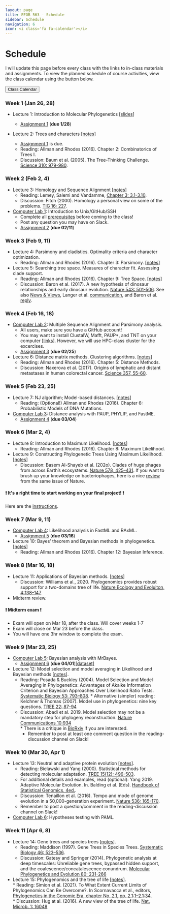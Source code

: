 ```yaml
---
layout: page
title: EEOB 563 - Schedule
sidebar: Schedule
navigation: 6
icon: <i class='fa fa-calendar'></i>
---
```


# Schedule

I will update this page before every class with the links to in-class materials and assignments.
To view the planned schedule of course activities, view the class calendar using the button below.

<a href="https://docs.google.com/spreadsheets/d/1okuP20eZHE3TKdtxlqVbEp3xEcYB6wGZh_O1muiiXb0/edit?usp=sharing"><button type="button" class="btn btn-primary">Class Calendar</button></a>

### Week 1 (Jan 26, 28)
* Lecture 1: Introduction to Molecular Phylogenetics [[slides](https://isu-molphyl.github.io/EEOB563-Spring2021/lecture_notes/00_Introduction.pdf)]
	* [Assignment 1](./assignments.md) (**due 1/28**)

* Lecture 2: Trees and characters [[notes](https://isu-molphyl.github.io/EEOB563-Spring2021/lecture_notes/01-phylogenetic_trees.pdf)]
    * [Assignment 1](./assignments.md) is due.
    * Reading: Allman and Rhodes (2016).  Chapter 2: Combinatorics of Trees I.  
    * Discussion: Baum et al. (2005). The Tree-Thinking Challenge.  [Science 310: 979-980](http://science.sciencemag.org/content/310/5750/979.full.pdf).  

### Week 2 (Feb 2, 4)
* Lecture 3: Homology and Sequence Alignment [[notes](https://isu-molphyl.github.io/EEOB563-Spring2021/lecture_notes/02-homology_and_msa.pdf)]
    * Reading: Lemey, Salemi and Vandamme, [Chapter 3: 3.1-3.10](./chapter3.pdf).  
    * Discussion: Fitch (2000). Homology a personal view on some of the problems. [TIG 16: 227](https://doi.org/10.1016/S0168-9525(00)02005-9).
* [Computer Lab 1](https://isu-molphyl.github.io/EEOB563/computer_labs/lab1): Introduction to Unix/GitHub/SSH
    * Complete all [prerequisites](https://isu-molphyl.github.io/EEOB563/computer_labs/lab1) before coming to the class!
    * Post any question you may have on Slack.
    * [Assignment 2](https://isu-molphyl.github.io/EEOB563-Spring2021/assignments/assignment2.pdf) (**due 02/11**)

### Week 3 (Feb 9, 11)
* Lecture 4: Parsimony and cladistics. Optimality criteria and character optimization.  
    * Reading:  Allman and Rhodes (2016).  Chapter 3: Parsimony. [[notes](https://isu-molphyl.github.io/EEOB563-Spring2021/lecture_notes/03_Maximum_parsimony.pdf)]
* Lecture 5: Searching tree space. Measures of character fit. Assessing clade support.  
    * Reading: Allman and Rhodes (2016).  Chapter 9: Tree Space. [[notes](https://isu-molphyl.github.io/EEOB563-Spring2021/lecture_notes/03_Maximum_parsimony.pdf)]
    * Discussion: Baron et al. (2017). A new hypothesis of dinosaur relationships and early dinosaur evolution. [Nature 543: 501-506](https://www.nature.com/articles/nature21700).
    See also [News & Views](https://www.nature.com/articles/543494a), Langer et al. [communication](https://www.nature.com/articles/nature24011), and Baron et al. [reply](https://www.nature.com/articles/nature24012).

### Week 4 (Feb 16, 18)
* [Computer Lab 2](https://isu-molphyl.github.io/EEOB563/computer_labs/lab2): Multiple Sequence Alignment and Parsimony analysis.
    * All users, make sure you have a GitHub account!
    * You may want to install ClustalW, Mafft, PAUP\*, and TNT on your computer [[links](https://isu-molphyl.github.io/EEOB563/links)]. However, we will use HPC-class cluster for the excercises.
    * [Assignment 3](https://isu-molphyl.github.io/EEOB563-Spring2021/assignments/assignment3.pdf) (**due 02/25**)
* Lecture 6: Distance matrix methods. Clustering algorithms. [[notes](https://isu-molphyl.github.io/EEOB563-Spring2021/lecture_notes/04_Distance_methods.pdf)]
    * Reading: Allman and Rhodes (2016).  Chapter 5: Distance Methods.
    * Discussion: Naxerova et al. (2017). Origins of lymphatic and distant metastases in human colorectal cancer. [Science 357, 55-60](http://science.sciencemag.org/content/357/6346/55).

### Week 5 (Feb 23, 25)  
* Lecture 7: NJ algorithm; Model-based distances. [[notes](https://isu-molphyl.github.io/EEOB563-Spring2021/lecture_notes/04_Distance_methods.pdf)]
    * Reading: (Optional!) Allman and Rhodes (2016).  Chapter 6: Probabilistic Models of DNA Mutations.
* [Computer Lab 3](https://isu-molphyl.github.io/EEOB563/computer_labs/lab3): Distance analysis with PAUP, PHYLIP, and FastME.  
    * [Assignment 4](https://isu-molphyl.github.io/EEOB563-Spring2021/assignments/assignment4.pdf) (**due 03/04**)

<!--
* Reading: Reading: Allman and Rhodes (2016).  Chapter 7: Model-based Distances.
-->
### Week 6 (Mar 2, 4)
* Lecture 8: Introduction to Maximum Likelihood. [[notes](https://isu-molphyl.github.io/EEOB563-Spring2021/lecture_notes/05_Maximum_likelihood.pdf)]
    * Reading: Allman and Rhodes (2016).  Chapter 8: Maximum Likelihood.
* Lecture 9: Constructing Phylogenetic Trees Using Maximum Likelihood. [[notes](https://isu-molphyl.github.io/EEOB563-Spring2021/lecture_notes/05_Maximum_likelihood.pdf)]
    * Discussion: Basem Al-Shayeb et al. (202o). Clades of huge phages from across Earth’s ecosystems. [Nature 578, 425–431](https://doi.org/10.1038/s41586-020-2007-4).
    If you want to brush up your knowledge on bacteriophages, here is a nice [review](https://doi.org/10.1038/s41586-019-1894-8) from the same issue of Nature.

#### &#10071; It's a right time to start working on your final project! &#10071;

Here are the [instructions](./final_project.md).

### Week 7 (Mar 9, 11)
* [Computer Lab 4](https://isu-molphyl.github.io/EEOB563/computer_labs/lab4): Likelihood analysis in FastML and RAxML.
    * [Assignment 5](https://isu-molphyl.github.io/EEOB563-Spring2021/assignments/assignment5.pdf) (**due 03/16**)
* Lecture 10: Bayes’ theorem and Bayesian methods in phylogenetics. [[notes](https://isu-molphyl.github.io/EEOB563-Spring2021/lecture_notes/06_Bayesian_phylogenetics.pdf)]
    * Reading: Allman and Rhodes (2016).  Chapter 12: Bayesian Inference.

### Week 8 (Mar 16, 18)
* Lecture 11: Applications of Bayesian methods. [[notes](https://isu-molphyl.github.io/EEOB563-Spring2021/lecture_notes/06_Bayesian_phylogenetics.pdf)]
    * Discussion: Williams et al., 2020. Phylogenomics provides robust support for a two-domains tree of life. [Nature Ecology and Evoluiton, 4:138–147](https://isu-molphyl.github.io/EEOB563-Spring2021/discussion_articles/williams2020_42635.pdf)
* Midterm review.

<!--
* [Computer Lab 5](https://isu-molphyl.github.io/EEOB563-Spring2021/computer_labs/lab5): Bayesian analysis with MrBayes.
     * [Assignment 6](https://isu-molphyl.github.io/EEOB563-Spring2021/assignments/assignment6.pdf) (**due 03/25**)[[dataset]](https://isu-molphyl.github.io/EEOB563-Spring2021/assignments/hiv.nxs)
-->
#### &#10071; Midterm exam &#10071;
- Exam will open on Mar 18, after the class. Will cover weeks 1-7
- Exam will close on Mar 23 before the class.
- You will have one 3hr window to complete the exam.

<!--

### Week 10: Spring Break!
* Don’t forget about your [final project](./final_project.md) outline! (**due 3/24**)
-->

### Week 9 (Mar 23, 25)
* [Computer Lab 5](https://isu-molphyl.github.io/EEOB563-Spring2021/computer_labs/lab5): Bayesian analysis with MrBayes.
     * [Assignment 6](https://isu-molphyl.github.io/EEOB563-Spring2021/assignments/assignment6.pdf) (**due 04/01**)[[dataset]](https://isu-molphyl.github.io/EEOB563-Spring2021/assignments/hiv.nxs)
* Lecture 12: Model selection and model averaging in Likelihood and Bayesian methods [[notes](https://isu-molphyl.github.io/EEOB563-Spring2021/lecture_notes/07_Model_use.pdf)].
    * Reading: Posada & Buckley (2004).  Model Selection and Model Averaging in
		Phylogenetics: Advantages of Akaike Information Criterion and Bayesian
		Approaches Over Likelihood Ratio Tests.
    [Systematic Biology 53: 793–808](https://doi.org/10.1080/10635150490522304).
			* Alternative (simpler) reading: Kelchner & Thomas (2007). Model use in phylogenetics: nine key questions. [TREE 22: 87-94](https://doi.org/10.1016/j.tree.2006.10.004)
    * Discussion: Abadi et al. 2019. Model selection may not be a mandatory step for
    phylogeny reconstruction. [Nature Communications 10:934](https://doi.org/10.1038/s41467-019-08822-w)  
			* There is a critique in [BioRxiv](https://doi.org/10.1101/849018) if you are interested.  
    	* Remember to post at least one comment question in the reading-discussion channel on Slack!  

### Week 10 (Mar 30, Apr 1)
* Lecture 13: Neutral and adaptive protein evolution [[notes](https://isu-molphyl.github.io/EEOB563-Spring2021/lecture_notes/08_Molecular_evolution.pdf)].
    * Reading: Bielawski and Yang (2000). Statistical methods for detecting molecular adaptation.  [TREE 15(12): 496-503](http://www.cell.com/trends/ecology-evolution/abstract/S0169-5347(00)01994-7).
    * For additional details and examples, read (optional): Yang 2019. Adaptive Molecular Evolution. In. Balding et al. (Eds). [Handbook of Statistical Genomics, 4ed.](https://doi.org/10.1002/9781119487845.ch13).  
    * Discussion: Tenaillon et al. (2016). Tempo and mode of genome evolution in a 50,000-generation experiment. [Nature 536: 165-170](https://www.nature.com/articles/nature18959).  
    * Remember to post a question/comment in the reading-discussion channel on Slack!  
* [Computer Lab 6](https://isu-molphyl.github.io/EEOB563/computer_labs/lab6): Hypotheses testing with PAML.

### Week 11 (Apr 6, 8)
* Lecture 14: Gene trees and species trees [[notes](https://isu-molphyl.github.io/EEOB563-Spring2021/lecture_notes/09_Gene_trees_species_trees.pdf)].  
    * Reading: Maddison (1997). Gene Trees in Species Trees. [Systematic Biology 46: 523–536](https://doi.org/10.1093/sysbio/46.3.523).  
    * Discussion: Gatesy and Springer (2014). Phylogenetic analysis at deep timescales:
    Unreliable gene trees, bypassed hidden support, and the coalescence/concatalescence conundrum.
    [Molecular Phylogenetics and Evolution 80: 231-266](https://doi.org/10.1016/j.ympev.2014.08.013)  
* Lecture 15: Phylogenomics and the tree of life  [[notes](https://isu-molphyl.github.io/EEOB563-Spring2021/lecture_notes/04_10_18.pdf)].  
		* Reading: Simion et al. (2021). To What Extent Current Limits of Phylogenomics Can Be Overcome?.
		In Scornavacca et al., editors, [Phylogenetics in the Genomic Era, chapter No. 2.1, pp. 2.1:1–2.1:34](https://hal.archives-ouvertes.fr/hal-02535366/document).  
		* Discussion: Hug at al. (2016). A new view of the tree of life.
		[Nat. Microb. 1: 16048](https://doi.org/10.1038/nmicrobiol.2016.48)

<!--

### Week 12 (Apr 13, 15)
* [Computer Lab 7](): Phylogenomics
* Lecture 16: Timing the evolutionary events [[notes](https://isu-molphyl.github.io/EEOB563-Spring2018/lecture_notes/10_Molecular_clocks.pdf)].
    * In lieu of the lecture, read: Sauquet (2013). A practical guide to molecular dating. [C. R. Palevol 12. 355–367](https://www.sciencedirect.com/science/article/pii/S1631068313001097)
    * Here is a newer paper that I find very useful: Bromham et al. (2018). Bayesian molecular dating: opening up the black box. [Biological Reviews, 93: 1165-1191](https://doi.org/10.1111/brv.12390)
    * Discussion: Worobey (2008). Direct evidence of extensive diversity of HIV-1 in Kinshasa by 1960.
    [Nature 455: 661–664](https://doi.org/10.1038/nature07390). A cool paper that involves molecular clock analyses and paleovirology.
    * Special discussion paper (optional): Tang et al. (2021). On the origin and continuing evolution of SARS-CoV-2. [National Science Review, nwaa036](https://doi.org/10.1093/nsr/nwaa036). *Note:* This paper is not directly related to the present topic, but shows application of
    several techniques we discussed in class.
    * Remember to post at least one comment/question on either paper in the reading-discussion channel on Slack and answer/comment on another post.

### Week 13 (Apr 20, 22)
* [Computer Lab 7](https://isu-molphyl.github.io/EEOB563/computer_labs/lab7): Taming the BEAST.

* Topic 16: Ancestral State Reconstruction and Comparative tests [[notes](https://isu-molphyl.github.io/EEOB563-Spring2018/lecture_notes/04_10_18.pdf)].
    * In lieu of the lecture, read: Joy et al. 2016. Ancestral reconstruction. [PLoS Comput. Biol. 12(7): e1004763](https://doi.org/10.1371/journal.pcbi.1004763)
    * Discussion: Crisp and Cook (2005). Do early branching lineages signify ancestral traits? [Trends Ecol. Evol. 20:122-128](https://doi.org/10.1016/j.tree.2004.11.010)

* [Computer Lab 8](https://isu-molphyl.github.io/EEOB563/computer_labs/lab8): BayesTraits.
    * In lieu of the introduction, read: Pagel and Meade (2006).  Bayesian Analysis of Correlated Evolution of Discrete Characters by  Reversible-Jump Markov Chain Monte Carlo.  [Am. Nat. 167:808-825](https://doi.org/10.1086/503444).
    * **Final project draft due:** share your GitHub/GitLab address with two assigned reviewers.  Perform the kind of positive, constructive review you would like to get on your own draft.  Prepare your reviews by 4/21.  

### Week 14 (Apr 27, 29) -- COVID-19 edition
* Topic 17: Phylogenomics and the tree of life [[notes](https://isu-molphyl.github.io/EEOB563-Spring2018/lecture_notes/04_10_18.pdf)].
    * In lieu of the lecture, read: Delsuc et al. 2005.  Phylogenomics and the reconstruction of the tree of life.  [Nature Reviews Genetics.  6: 361-375](https://www.nature.com/articles/nrg1603). (This is old now, but rather classical).
    * Discussion: Simion et al. (2017). A Large and Consistent Phylogenomic Dataset Supports Sponges as the Sister Group to All Other Animals. [Current biology 2: 958-967](https://www.sciencedirect.com/science/article/pii/S0960982217301999).
* Phylogenomics and the tree of life  [[notes](https://isu-molphyl.github.io/EEOB563-Spring2018/lecture_notes/04_10_18.pdf)].
    * In lieu of the lecture, read: Simion et al. (2021). To What Extent Current Limits of Phylogenomics Can Be Overcome?.
    In Scornavacca et al., editors, [Phylogenetics in the Genomic Era, chapter No. 2.1, pp. 2.1:1–2.1:34](https://hal.archives-ouvertes.fr/hal-02535366/document).
    * Discussion (again): Simion et al. (2017). A Large and Consistent Phylogenomic Dataset Supports Sponges as the Sister Group to All Other Animals. [Current biology 2: 958-967](https://www.sciencedirect.com/science/article/pii/S0960982217301999).

		### Week 14 (April 27, 29)
		* Student presentations

<!--

* **Revised final project due on 4/28 at 11:59pm (commit to GitHub and email me the link)**

### Final Presentations [[Scoring rubric](./scoring_rubric.pdf)]:
* 04/30: 9:00-10:50am
  * Elizabeth
  * Lauren  
  * Jing
  * Jermaine
  * Zakayo
* 05/02: 9:00-10:50am
  * Shofi
  * Jade
  * Amruta
  * Jordan
  * Dennis
* 05/07: 8:00-9:30am
  * Katelyn
  * Devin
  * Christian
  * Zachary

### Week 11 (Mar 24, 26) -- Coronavirus edition
* Lecture 12: Model selection and model averaging in Likelihood and Bayesian methods.
    * Reading and Discussion: Posada and Buckley 2004.  Model selection and model averaging in phylogenetics:
    advantages of Akaike Information Criterion and Bayesian Approaches over Likelihood Ratio tests. [Systematic Biology, 53:793?808](https://academic.oup.com/sysbio/article/53/5/793/2842928).


* Midterm exam review and [final project](./final_project.md) discussion
    * Be ready to present your final project outline.  Include hypotheses, data, and proposed methods for the project. In addition, create a GitHub/GitLab repository for the final project and send me the
link.

* [Computer Lab 5](https://isu-molphyl.github.io/EEOB563/computer_labs/lab5): Bayesian analysis with MrBayes.
  * [Assignment 6](https://isu-molphyl.github.io/EEOB563-Spring2021/assignments/assignment6.pdf) (**due 04/04**) [[dataset]](https://isu-molphyl.github.io/EEOB563-Spring2021/assignments/hiv.nxs)


Lecture 13 (ha!): Gene trees and species trees.
    * Reading: Allman and Rhodes (2016).  Chapter 13: Gene trees and species trees
    * Discussion: Copetti et al. 2017. Extensive gene tree discordance and hemiplasy shaped the genomes of North American columnar cacti. [Proc Natl Acad Sci U S A: 114: 12003-12008](http://www.pnas.org/   
content/114/45/12003.full).
-->
<!--
### Week 12
* Lecture 14: Neutral and adaptive protein evolution [[notes](https://isu-molphyl.github.io/EEOB563-Spring2021/lecture_notes/08_Molecular_evolution.pdf)].
    * Reading: Bielawski and Yang (2000). Statistical methods for detecting molecular adaptation.  [TREE 15(12): 496-503](http://www.cell.com/trends/ecology-evolution/abstract/S0169-5347(00)01994-7).
    * Discussion (leaders _Jade and Zachary_):  Tenaillon et al. (2016). Tempo and mode of genome evolution in a 50,000-generation experiment. [Nature 536: 165-170](https://www.nature.com/articles/         
nature18959).

* [Computer Lab 6](https://isu-molphyl.github.io/EEOB563/computer_labs/lab6): Hypotheses testing with PAML.

### Week 13
* Lecture 15: Timing the evolutionary events [[notes](https://isu-molphyl.github.io/EEOB563-Spring2018/lecture_notes/04_03_18.pdf)].
    * Reading: Sauquet (2013). A practical guide to molecular dating. [C. R. Palevol 12. 355?367](https://www.sciencedirect.com/science/article/pii/S1631068313001097)
    * Discussion: Worobey et al. (2016). 1970s and ?Patient 0? {HIV}-1 genomes illuminate early {HIV}/{AIDS} history in North America. [Nature 539: 98-101](https://www.nature.com/articles/nature19827).

* [Computer Lab 7](https://isu-molphyl.github.io/EEOB563/computer_labs/lab7): Taming the BEAST.

### Week 14
* Lecture 16: Ancestral State Reconstruction and Comparative tests [[notes](https://isu-molphyl.github.io/EEOB563-Spring2018/lecture_notes/04_10_18.pdf)].
    * Reading: Pagel and Meade (2006).  Bayesian Analysis of Correlated Evolution of Discrete Characters by Reversible-Jump Markov Chain Monte Carlo.  Am. Nat. 167:808-825.
    * Discussion: (leaders _Katelyn and Jermaine_) Watts et al. 2016. Ritual human sacrifice promoted and sustained the evolution of stratified societies. [Nature 532: 228-231](https://www.nature.com/      
articles/nature17159).

* [Computer Lab 8](https://isu-molphyl.github.io/EEOB563/computer_labs/lab8): BayesTraits.
    * Reading (again): Pagel and Meade (2006).  Bayesian Analysis of Correlated Evolution of Discrete Characters by  Reversible-Jump Markov Chain Monte Carlo.  Am. Nat. 167:808-825.
    * **Final project draft due:** share your GitHub/GitLab address with two assigned reviewers.  Perform the kind of positive, constructive review you would like to get on your own draft.  Prepare your    
reviews by 4/23.  

### Week 15 (Current and Last!)
* Lecture 17: Phylogenomics and the tree of life [[notes](https://isu-molphyl.github.io/EEOB563-Spring2018/lecture_notes/04_10_18.pdf)].
    * Reading: Delsuc et al. 2005.  Phylogenomics and the reconstruction of the tree of life.  [Nature Reviews Genetics.  6: 361-375](https://www.nature.com/articles/nrg1603).
    * Discussion: Simion et al. (2017). A Large and Consistent Phylogenomic Dataset Supports Sponges as the Sister Group to All Other Animals. [Current biology 2: 958-967](https://www.sciencedirect.com/    
science/article/pii/S0960982217301999).

* Lecture 18: Signal vs. noise in phylogenetic reconstruction [[notes](https://isu-molphyl.github.io/EEOB563-Spring2018/lecture_notes/04_10_18.pdf)].
    * Discussion: Philippe et al. 2017. Pitfalls in supermatrix phylogenomics. [European Journal of Taxonomy 283: 1-25](http://www.europeanjournaloftaxonomy.eu/index.php/ejt/article/view/407).


* **Revised final project due on 4/28 at 11:59pm (commit to GitHub and email me the link)**

--->
